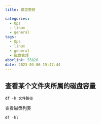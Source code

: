 ```yaml
---
title: 磁盘管理

categories:
  - Ops
  - linux
  - general
tags:
  - Ops
  - linux
  - general
  - 磁盘管理
abbrlink: 55826
date: 2023-03-06 15:47:44
---
```


## 查看某个文件夹所属的磁盘容量

```shell
df -h 文件路径
```

查看磁盘列表

```shell
df -hl
```
